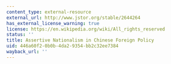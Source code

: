 ```yaml
---
content_type: external-resource
external_url: http://www.jstor.org/stable/2644264
has_external_license_warning: true
license: https://en.wikipedia.org/wiki/All_rights_reserved
status: ''
title: Assertive Nationalism in Chinese Foreign Policy
uid: 446a60f2-0b0b-4da2-9354-bb2c32ee7384
wayback_url: ''
---
```

